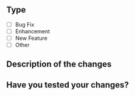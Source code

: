 ## Type

- [ ] Bug Fix
- [ ] Enhancement
- [ ] New Feature
- [ ] Other

## Description of the changes

## Have you tested your changes?
